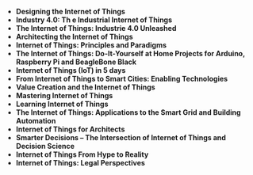  

<ul>
  
 <li><b><a target="_blank" href="https://github.com/rafat1999/Cyber-Security-Notes/tree/master/Reference%20Books%20About%20IOT/iot(1).pdf" style="text-decoration:none;">Designing the Internet of Things</a></b></li>
  
<li><b><a target="_blank" href="https://github.com/rafat1999/Cyber-Security-Notes/tree/master/Reference%20Books%20About%20IOT/iot(2).pdf" style="text-decoration:none;">Industry 4.0: Th e Industrial Internet of Things</a></b></li>

<li><b><a target="_blank" href="https://github.com/rafat1999/Cyber-Security-Notes/tree/master/Reference%20Books%20About%20IOT/iot(3).pdf" style="text-decoration:none;">The Internet of Things: Industrie 4.0 Unleashed</a></b></li>                         
  <li><b><a target="_blank" href="https://github.com/rafat1999/Cyber-Security-Notes/tree/master/Reference%20Books%20About%20IOT/iot(4).pdf" style="text-decoration:none;">Architecting the Internet of Things</a></b></li>
  
   <li><b><a target="_blank" href="https://github.com/rafat1999/Cyber-Security-Notes/tree/master/Reference%20Books%20About%20IOT/iot(5).pdf" style="text-decoration:none;">Internet of Things: Principles and Paradigms</a></b></li>  
   
 <li><b><a target="_blank" href="https://github.com/rafat1999/Cyber-Security-Notes/tree/master/Reference%20Books%20About%20IOT/iot(6).pdf" style="text-decoration:none;">The Internet of Things: Do-It-Yourself at Home Projects for Arduino, Raspberry Pi and BeagleBone Black</a></b></li>
  
<li><b><a target="_blank" href="https://github.com/rafat1999/Cyber-Security-Notes/tree/master/Reference%20Books%20About%20IOT/iot(7).pdf" style="text-decoration:none;">Internet of Things (IoT) in 5 days</a></b></li>

<li><b><a target="_blank" href="https://github.com/rafat1999/Cyber-Security-Notes/tree/master/Reference%20Books%20About%20IOT/iot(8).pdf" style="text-decoration:none;">From Internet of Things to Smart Cities: Enabling Technologies</a></b></li>                         
  <li><b><a target="_blank" href="https://github.com/rafat1999/Cyber-Security-Notes/tree/master/Reference%20Books%20About%20IOT/iot(9).pdf" style="text-decoration:none;">Value Creation and the Internet of Things</a></b></li>
  
   <li><b><a target="_blank" href="https://github.com/rafat1999/Cyber-Security-Notes/tree/master/Reference%20Books%20About%20IOT/iot(10).pdf" style="text-decoration:none;">Mastering Internet of Things</a></b></li>     
   
<li><b><a target="_blank" href="https://github.com/rafat1999/Cyber-Security-Notes/tree/master/Reference%20Books%20About%20IOT/iot(11).pdf" style="text-decoration:none;">Learning Internet of Things</a></b></li>

<li><b><a target="_blank" href="https://github.com/rafat1999/Cyber-Security-Notes/tree/master/Reference%20Books%20About%20IOT/iot(12).pdf" style="text-decoration:none;">The Internet of Things: Applications to the Smart Grid and Building Automation</a></b></li>                         
  <li><b><a target="_blank" href="https://github.com/rafat1999/Cyber-Security-Notes/tree/master/Reference%20Books%20About%20IOT/iot(13).pdf" style="text-decoration:none;">Internet of Things for Architects</a></b></li>
  
   <li><b><a target="_blank" href="https://github.com/rafat1999/Cyber-Security-Notes/tree/master/Reference%20Books%20About%20IOT/iot(14).pdf" style="text-decoration:none;">Smarter Decisions – The Intersection of Internet of Things and Decision Science</a></b></li>     
      
 <li><b><a target="_blank" href="https://github.com/rafat1999/Cyber-Security-Notes/tree/master/Reference%20Books%20About%20IOT/iot(15).pdf" style="text-decoration:none;">Internet of Things From Hype to Reality</a></b></li>                         
  <li><b><a target="_blank" href="https://github.com/rafat1999/Cyber-Security-Notes/tree/master/Reference%20Books%20About%20IOT/iot(16).pdf" style="text-decoration:none;">Internet of Things: Legal Perspectives</a></b></li>
  
    
   
   
   
   
   
     
 </ul>
